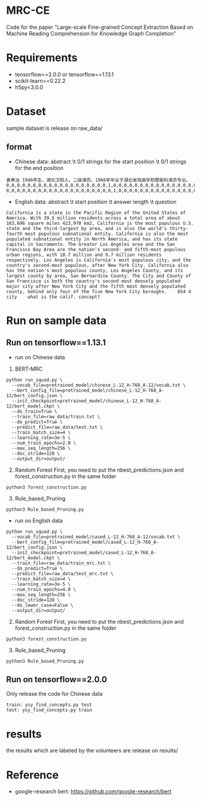 # MRC-CE
Code for the paper "Large-scale Fine-grained Concept Extraction Based on Machine Reading Comprehension for Knowledge Graph Completion"

# Requirements
- tensorflow==2.0.0  or  tensorflow==1.13.1
- scikit-learn==0.22.2  
- h5py<3.0.0

# Dataset
sample dataset is release on raw_data/
## format
- Chinese data: abstract \t 0/1 strings for the start position \t 0/1 strings for the end position
```
袁希治 1946年生，湖北汉阳人。二级演员。1966年毕业于湖北省戏曲学校楚剧科演员专业。	0,0,0,0,0,0,0,0,0,0,0,0,0,0,0,0,0,0,0,1,0,0,0,0,0,0,0,0,0,0,0,0,0,0,0,0,0,0,0,0,0,0,0,0,0	0,0,0,0,0,0,0,0,0,0,0,0,0,0,0,0,0,0,0,0,1,0,0,0,0,0,0,0,0,0,0,0,0,0,0,0,0,0,0,0,0,0,0,0,0
```
- English data: abstract \t start position \t answer length \t question
```
California is a state in the Pacific Region of the United States of America. With 39.5 million residents across a total area of about 163,696 square miles 423,970 km2, California is the most populous U.S. state and the third-largest by area, and is also the world's thirty-fourth most populous subnational entity. California is also the most populated subnational entity in North America, and has its state capital in Sacramento. The Greater Los Angeles area and the San Francisco Bay Area are the nation's second- and fifth-most populous urban regions, with 18.7 million and 9.7 million residents respectively. Los Angeles is California's most populous city, and the country's second-most populous, after New York City. California also has the nation's most populous county, Los Angeles County, and its largest county by area, San Bernardino County. The City and County of San Francisco is both the country's second most densely populated major city after New York City and the fifth most densely populated county, behind only four of the five New York City boroughs.	654	4	city	what is the calif. concept?
```

# Run on sample data
## Run on tensorflow==1.13.1
- run on Chinese data
1. BERT-MRC
```
python run_squad.py \
  --vocab_file=pretrained_model/chinese_L-12_H-768_A-12/vocab.txt \
  --bert_config_file=pretrained_model/chinese_L-12_H-768_A-12/bert_config.json \
  --init_checkpoint=pretrained_model/chinese_L-12_H-768_A-12/bert_model.ckpt \
  --do_train=True \
  --train_file=raw_data/train.txt \
  --do_predict=True \
  --predict_file=raw_data/test.txt \
  --train_batch_size=4 \
  --learning_rate=3e-5 \
  --num_train_epochs=2.0 \
  --max_seq_length=256 \
  --doc_stride=128 \
  --output_dir=output/
```
2. Random Forest
First, you need to put the nbest_predictions.json and forest_construction.py in the same folder
```
python3 forest_construction.py
```
3. Rule_based_Pruning
```
python3 Rule_based_Pruning.py
```
- run on English data
```
python run_squad.py \
  --vocab_file=pretrained_model/cased_L-12_H-768_A-12/vocab.txt \
  --bert_config_file=pretrained_model/cased_L-12_H-768_A-12/bert_config.json \
  --init_checkpoint=pretrained_model/cased_L-12_H-768_A-12/bert_model.ckpt \
  --train_file=raw_data/train_mrc.txt \
  --do_predict=True \
  --predict_file=raw_data/test_mrc.txt \
  --train_batch_size=4 \
  --learning_rate=3e-5 \
  --num_train_epochs=4.0 \
  --max_seq_length=256 \
  --doc_stride=128 \
  --do_lower_case=False \
  --output_dir=output/
```
2. Random Forest
First, you need to put the nbest_predictions.json and forest_construction.py in the same folder
```
python3 forest_construction.py
```
3. Rule_based_Pruning
```
python3 Rule_based_Pruning.py
```
## Run on tensorflow==2.0.0
Only release the code for Chinese data
```
train: ysy_find_concepts.py test
test: ysy_find_concepts.py train
```
# results
the results which are labeled by the volunteers are release on results/

# Reference
- google-research bert: <https://github.com/google-research/bert>
